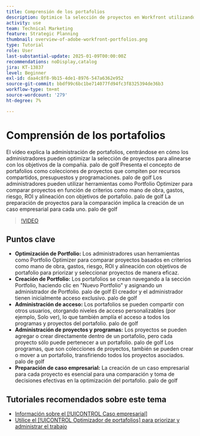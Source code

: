 ```yaml
---
title: Comprensión de los portafolios
description: Optimice la selección de proyectos en Workfront utilizando Portfolio Optimizer, creando portafolios con acceso administrado, organizando proyectos y programas y preparando casos comerciales para la toma de decisiones informada.
activity: use
team: Technical Marketing
feature: Strategic Planning
thumbnail: overview-of-adobe-workfront-portfolios.png
type: Tutorial
role: User
last-substantial-update: 2025-01-09T00:00:00Z
recommendations: noDisplay,catalog
jira: KT-13837
level: Beginner
exl-id: daa4c8f8-9b15-4de1-8976-547a6362e952
source-git-commit: bbdf99c6bc1be714077fd94fc3f8325394de36b3
workflow-type: tm+mt
source-wordcount: '279'
ht-degree: 7%

---
```


# Comprensión de los portafolios

El vídeo explica la administración de portafolios, centrándose en cómo los administradores pueden optimizar la selección de proyectos para alinearse con los objetivos de la compañía. palo de golf Presenta el concepto de portafolios como colecciones de proyectos que compiten por recursos compartidos, presupuestos y programaciones. palo de golf Los administradores pueden utilizar herramientas como Portfolio Optimizer para comparar proyectos en función de criterios como mano de obra, gastos, riesgo, ROI y alineación con objetivos de portafolio. palo de golf La preparación de proyectos para la comparación implica la creación de un caso empresarial para cada uno. palo de golf


>[!VIDEO](https://video.tv.adobe.com/v/3442831/?quality=12&learn=on&enablevpops=1&captions=spa)

## Puntos clave

* **Optimización de Portfolio:** Los administradores usan herramientas como Portfolio Optimizer para comparar proyectos basados en criterios como mano de obra, gastos, riesgo, ROI y alineación con objetivos de portafolio para priorizar y seleccionar proyectos de manera eficaz.
* **Creación de Portfolio:** Los portafolios se crean navegando a la sección Portfolio, haciendo clic en &quot;Nuevo Portfolio&quot; y asignando un administrador de Portfolio. palo de golf El creador y el administrador tienen inicialmente acceso exclusivo. palo de golf
* **Administración de acceso:** Los portafolios se pueden compartir con otros usuarios, otorgando niveles de acceso personalizables (por ejemplo, Solo ver), lo que también amplía el acceso a todos los programas y proyectos del portafolio. palo de golf
* **Administración de proyectos y programas:** Los proyectos se pueden agregar o crear directamente dentro de un portafolio, pero cada proyecto sólo puede pertenecer a un portafolio. palo de golf Los programas, que son colecciones de proyectos, también se pueden crear o mover a un portafolio, transfiriendo todos los proyectos asociados. palo de golf
* **Preparación de caso empresarial:** La creación de un caso empresarial para cada proyecto es esencial para una comparación y toma de decisiones efectivas en la optimización del portafolio. palo de golf


## Tutoriales recomendados sobre este tema

* [Información sobre el [!UICONTROL Caso empresarial]](/help/portfolios-and-programs/introduction-to-the-business-case.md)
* [Utilice el [!UICONTROL Optimizador de portafolios] para priorizar y administrar el trabajo](/help/portfolios-and-programs/prioritize-and-manage-work-with-portfolios.md)

